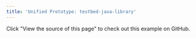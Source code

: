 ```yaml
---
title: 'Unified Prototype: testbed-java-library'
---
```


Click "View the source of this page" to check out this example on GitHub.
